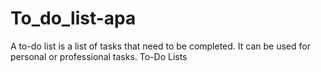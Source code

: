 # To_do_list-apa
A to-do list is a list of tasks that need to be completed. It can be used for personal or professional tasks.   To-Do Lists
